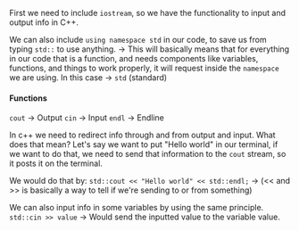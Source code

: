 First we need to include `iostream`, so we have the functionality to input and output info in C++.

We can also include `using namespace std` in our code, to save us from typing `std::` to use anything. -> This will basically means that for everything in our code that is a function, and needs components like variables, functions, and things to work properly, it will request inside the `namespace` we are using. In this case -> `std` (standard)

#### Functions
`cout` -> Output
`cin` -> Input
`endl` -> Endline 

In c++ we need to redirect info through and from output and input. 
What does that mean? Let's say we want to put "Hello world" in our terminal, if we want to do that, we need to send that information to the `cout` stream, so it posts it on the terminal.

We would do that by: `std::cout << "Hello world" << std::endl;` -> (<< and >> is basically a way to tell if we're sending to or from something)

We can also input info in some variables by using the same principle. 
`std::cin >> value` -> Would send the inputted value to the variable value.

